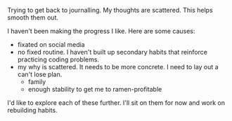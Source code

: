Trying to get back to journalling. My thoughts are scattered. This helps smooth
them out.

I haven't been making the progress I like. Here are some causes:
- fixated on social media
- no fixed routine. I haven't built up secondary habits that reinforce practicing coding problems.
- my why is scattered. It needs to be more concrete. I need to lay out a can't
  lose plan.
  - family
  - enough stability to get me to ramen-profitable

I'd like to explore each of these further. I'll sit on them for now and work on
rebuilding habits.
